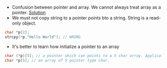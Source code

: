 * Confusion between pointer and array. We cannot always treat array as a pointer. [Solution](https://stackoverflow.com/questions/3364445/lvalue-required-as-increment-operand)
* We must not copy string to a pointer points bto a string. String is a read-only object.
```c
char *p[2];
strcpy(*p,"Hello World"); // WRONG
```

* It's better to learn how initialize a pointer to an array
```c
char (*p)[5]; // a pointer which can points to a 5 char array. Application: for statement
char *p[5]; // an array of 5 pointer type char.
```
